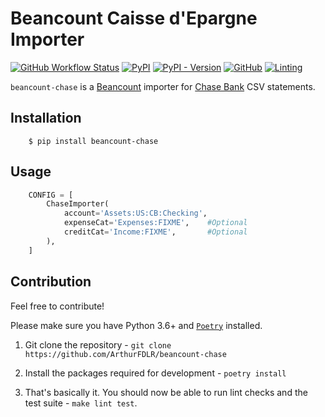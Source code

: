 # Beancount Caisse d'Epargne Importer

[![GitHub Workflow Status](https://img.shields.io/github/workflow/status/ArthurFDLR/beancount-chase/beancount-chase)](https://github.com/ArthurFDLR/beancount-chase/actions)
[![PyPI](https://img.shields.io/pypi/v/beancount-chase)](https://pypi.org/project/beancount-chase/)
[![PyPI - Version](https://img.shields.io/pypi/pyversions/beancount-chase.svg)](https://pypi.org/project/beancount-chase/)
[![GitHub](https://img.shields.io/github/license/ArthurFDLR/beancount-chase)](https://github.com/ArthurFDLR/beancount-chase/blob/master/LICENSE.txt)
[![Linting](https://img.shields.io/badge/code%20style-black-000000.svg)](https://github.com/psf/black)

`beancount-chase` is a [Beancount](http://furius.ca/beancount/) importer for [Chase Bank](https://www.chase.com/) CSV statements.

## Installation

```console
    $ pip install beancount-chase
```

## Usage

```python
    CONFIG = [
        ChaseImporter(
            account='Assets:US:CB:Checking',
            expenseCat='Expenses:FIXME',    #Optional
            creditCat='Income:FIXME',       #Optional
        ),
    ]
```

## Contribution

Feel free to contribute!

Please make sure you have Python 3.6+ and [`Poetry`](https://poetry.eustace.io/) installed.

1. Git clone the repository - `git clone https://github.com/ArthurFDLR/beancount-chase`

2. Install the packages required for development - `poetry install`

3. That's basically it. You should now be able to run lint checks and the test suite - `make lint test`.
